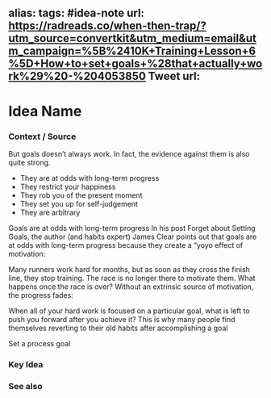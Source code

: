 alias: 
tags: #idea-note
url: https://radreads.co/when-then-trap/?utm_source=convertkit&utm_medium=email&utm_campaign=%5B%2410K+Training+Lesson+6%5D+How+to+set+goals+%28that+actually+work%29%20-%204053850
Tweet url: 
---
# Idea Name

### Context / Source

But goals doesn’t always work. In fact, the evidence against them is also quite strong.

-   They are at odds with long-term progress
-   They restrict your happiness
-   They rob you of the present moment
-   They set you up for self-judgement
-   They are arbitrary

Goals are at odds with long-term progress
In his post Forget about Setting Goals, the author (and habits expert) James Clear points out that goals are at odds with long-term progress because they create a “yoyo effect of motivation:

Many runners work hard for months, but as soon as they cross the finish line, they stop training. The race is no longer there to motivate them.
What happens once the race is over? Without an extrinsic source of motivation, the progress fades:

When all of your hard work is focused on a particular goal, what is left to push you forward after you achieve it? This is why many people find themselves reverting to their old habits after accomplishing a goal

Set a process goal

### Key Idea


### See also

